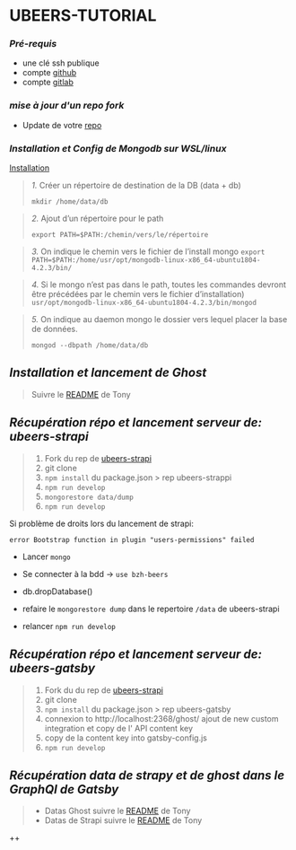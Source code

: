 # UBEERS-TUTORIAL



### *Pré-requis* ###
* une clé ssh publique 
* compte [github](https://github.com/)
* compte [gitlab](https://gitlab.com/)
 
### *mise à jour d'un repo fork* ###
* Update de votre [repo](https://rick.cogley.info/post/update-your-forked-repository-directly-on-github/) 

### *Installation et Config de Mongodb sur WSL/linux* ###

[Installation](https://github.com/michaeltreat/Windows-Subsystem-For-Linux-Setup-Guide/blob/master/readmes/installs/MongoDB.md)

>*1.* Créer un répertoire de destination de la DB (data + db) 
>
>```mkdir /home/data/db```
>

>*2.* Ajout d’un répertoire pour le path 
>
>```export PATH=$PATH:/chemin/vers/le/répertoire``` 
>

>*3.* On indique le chemin vers le fichier de l’install mongo 
>```export PATH=$PATH:/home/usr/opt/mongodb-linux-x86_64-ubuntu1804-4.2.3/bin/``` 
>

>*4.* Si le mongo n’est pas dans le path, toutes les commandes devront être précédées par le chemin vers le fichier d’installation) 
>```usr/opt/mongodb-linux-x86_64-ubuntu1804-4.2.3/bin/mongod``` 
 
> *5.* On indique au daemon mongo le dossier vers lequel placer la base de données.
>
>``mongod --dbpath /home/data/db``  






## *Installation et lancement de Ghost*
>Suivre le  [README](https://github.com/TonyCois/ubeers-ghost-content) de Tony


## *Récupération répo et lancement serveur de: ubeers-strapi* ##


>1. Fork du rep de [ubeers-strapi](https://github.com/TonyCois/ubeers-strapi)
>1. git clone
>1. ```npm install``` du package.json > rep ubeers-strappi
>1. ```npm run develop```
>1. ```mongorestore data/dump```
>1. ```npm run develop```

Si problème de droits lors du lancement de strapi:

``error Bootstrap function in plugin "users-permissions" failed``
 
* Lancer ``mongo``

* Se connecter à la bdd -> `use bzh-beers`

* db.dropDatabase()

* refaire le ``mongorestore dump`` dans le repertoire ```/data``` de ubeers-strapi

* relancer ``npm run develop``

## *Récupération répo et lancement serveur de: ubeers-gatsby* ##

>1. Fork du du rep de [ubeers-strapi](https://github.com/TonyCois/ubeers-gatsby)
>1. git clone
>1. ```npm install``` du package.json > rep ubeers-gatsby
>1. connexion to http://localhost:2368/ghost/ ajout de new custom integration et copy de l' API content key
>1. copy de la content key into  gatsby-config.js
>1. ```npm run develop```

## *Récupération data de strapy et de ghost dans le GraphQl de Gatsby* ##
>* Datas Ghost suivre le [README](https://github.com/TonyCois/ubeers-gatsby/tree/step-1-1) de Tony 
>* Datas de Strapi suivre le [README](https://github.com/TonyCois/ubeers-gatsby/tree/step-2-2) de Tony


++